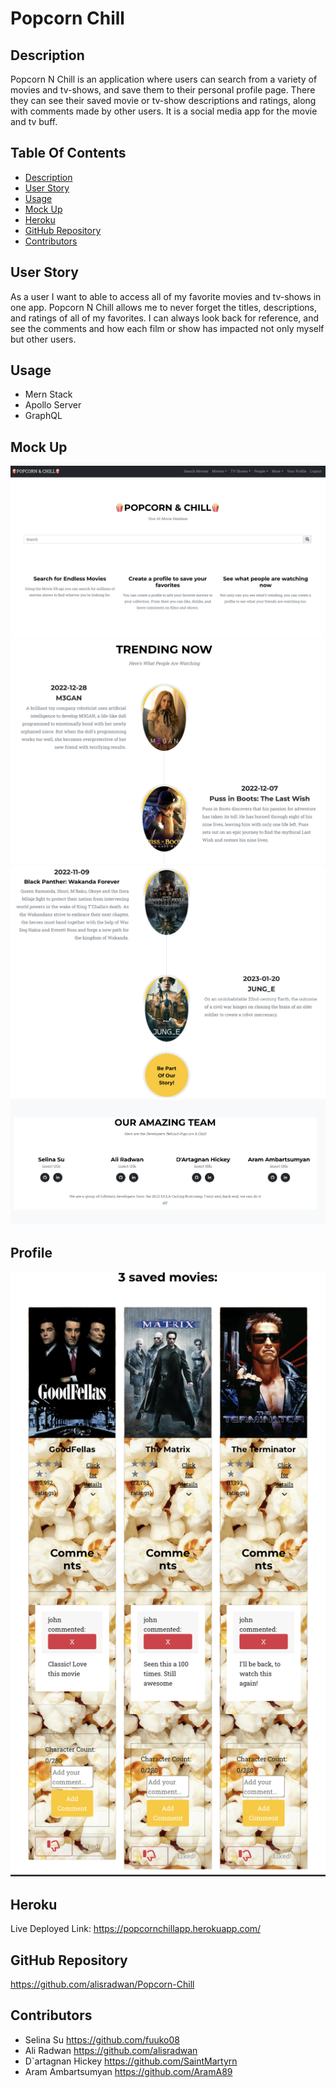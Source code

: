 # Popcorn Chill

## Description

Popcorn N Chill is an application where users can search from a variety of movies and tv-shows, and save them to their personal profile page. There they can see their saved movie or tv-show descriptions and ratings, along with comments made by other users. It is a social media app for the movie and tv buff.

## Table Of Contents 

* [Description](#description)
* [User Story](#user-story)
* [Usage](#Usage)
* [Mock Up](#mock-up)
* [Heroku](#heroku)
* [GitHub Repository](#github-repository)
* [Contributors](#Contributors)

## User Story

As a user I want to able to access all of my favorite movies and tv-shows in one app. Popcorn N Chill allows me to never forget the titles, descriptions, and ratings of all of my favorites. I can always look back for reference, and see the comments and how each film or show has impacted not only myself but other users. 

## Usage

* Mern Stack
* Apollo Server
* GraphQL

## Mock Up
![Alt text](client/src/assets/images/homepage.jpg)
![Alt text](client/src/assets/images/homepage2.jpg)
![Alt text](client/src/assets/images/homepage3.jpg)
![Alt text](client/src/assets/images/footer.jpg)
## Profile
![Alt text](client/src/assets/images/profile.jpg)

## Heroku

Live Deployed Link: https://popcornchillapp.herokuapp.com/

## GitHub Repository
https://github.com/alisradwan/Popcorn-Chill

## Contributors

* Selina Su https://github.com/fuuko08
* Ali Radwan https://github.com/alisradwan
* D`artagnan Hickey https://github.com/SaintMartyrn
* Aram Ambartsumyan https://github.com/AramA89
